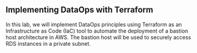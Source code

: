 ## Implementing DataOps with Terraform

In this lab, we will implement DataOps principles using Terraform as an Infrastructure as Code (IaC) tool to automate the deployment of a bastion host architecture in AWS. The bastion host will be used to securely access RDS instances in a private subnet.



